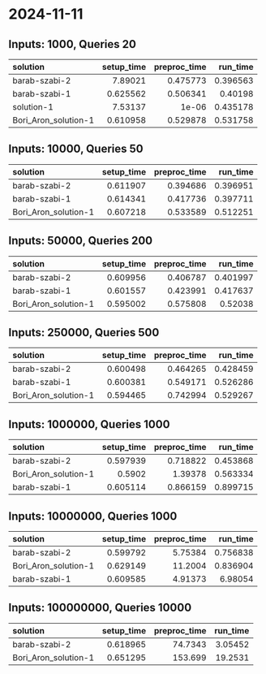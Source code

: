 # 2024-11-11

## Inputs: 1000, Queries 20

| solution             |   setup_time |   preproc_time |   run_time |
|:---------------------|-------------:|---------------:|-----------:|
| barab-szabi-2        |     7.89021  |       0.475773 |   0.396563 |
| barab-szabi-1        |     0.625562 |       0.506341 |   0.40198  |
| solution-1           |     7.53137  |       1e-06    |   0.435178 |
| Bori_Aron_solution-1 |     0.610958 |       0.529878 |   0.531758 |

## Inputs: 10000, Queries 50

| solution             |   setup_time |   preproc_time |   run_time |
|:---------------------|-------------:|---------------:|-----------:|
| barab-szabi-2        |     0.611907 |       0.394686 |   0.396951 |
| barab-szabi-1        |     0.614341 |       0.417736 |   0.397711 |
| Bori_Aron_solution-1 |     0.607218 |       0.533589 |   0.512251 |

## Inputs: 50000, Queries 200

| solution             |   setup_time |   preproc_time |   run_time |
|:---------------------|-------------:|---------------:|-----------:|
| barab-szabi-2        |     0.609956 |       0.406787 |   0.401997 |
| barab-szabi-1        |     0.601557 |       0.423991 |   0.417637 |
| Bori_Aron_solution-1 |     0.595002 |       0.575808 |   0.52038  |

## Inputs: 250000, Queries 500

| solution             |   setup_time |   preproc_time |   run_time |
|:---------------------|-------------:|---------------:|-----------:|
| barab-szabi-2        |     0.600498 |       0.464265 |   0.428459 |
| barab-szabi-1        |     0.600381 |       0.549171 |   0.526286 |
| Bori_Aron_solution-1 |     0.594465 |       0.742994 |   0.529267 |

## Inputs: 1000000, Queries 1000

| solution             |   setup_time |   preproc_time |   run_time |
|:---------------------|-------------:|---------------:|-----------:|
| barab-szabi-2        |     0.597939 |       0.718822 |   0.453868 |
| Bori_Aron_solution-1 |     0.5902   |       1.39378  |   0.563334 |
| barab-szabi-1        |     0.605114 |       0.866159 |   0.899715 |

## Inputs: 10000000, Queries 1000

| solution             |   setup_time |   preproc_time |   run_time |
|:---------------------|-------------:|---------------:|-----------:|
| barab-szabi-2        |     0.599792 |        5.75384 |   0.756838 |
| Bori_Aron_solution-1 |     0.629149 |       11.2004  |   0.836904 |
| barab-szabi-1        |     0.609585 |        4.91373 |   6.98054  |

## Inputs: 100000000, Queries 10000

| solution             |   setup_time |   preproc_time |   run_time |
|:---------------------|-------------:|---------------:|-----------:|
| barab-szabi-2        |     0.618965 |        74.7343 |    3.05452 |
| Bori_Aron_solution-1 |     0.651295 |       153.699  |   19.2531  |